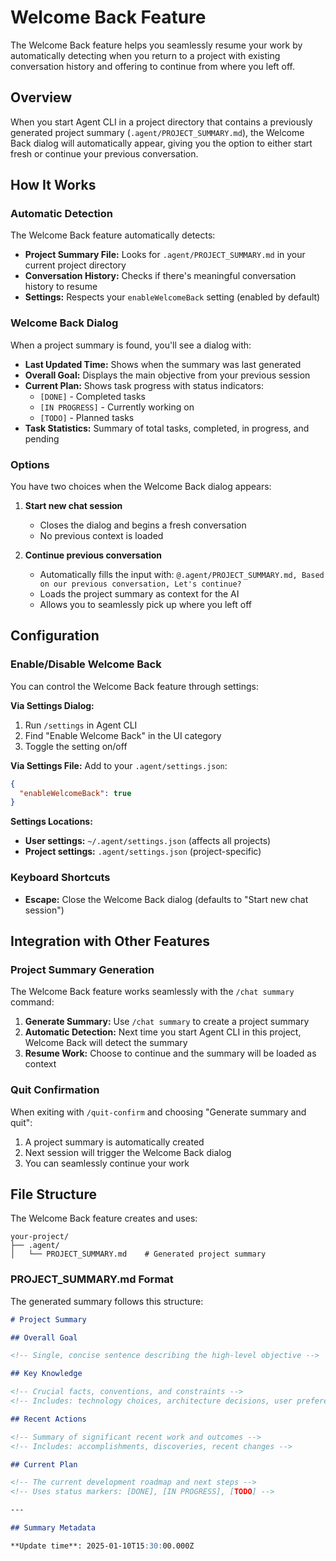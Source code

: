 # Welcome Back Feature

The Welcome Back feature helps you seamlessly resume your work by automatically detecting when you return to a project with existing conversation history and offering to continue from where you left off.

## Overview

When you start Agent CLI in a project directory that contains a previously generated project summary (`.agent/PROJECT_SUMMARY.md`), the Welcome Back dialog will automatically appear, giving you the option to either start fresh or continue your previous conversation.

## How It Works

### Automatic Detection

The Welcome Back feature automatically detects:

- **Project Summary File:** Looks for `.agent/PROJECT_SUMMARY.md` in your current project directory
- **Conversation History:** Checks if there's meaningful conversation history to resume
- **Settings:** Respects your `enableWelcomeBack` setting (enabled by default)

### Welcome Back Dialog

When a project summary is found, you'll see a dialog with:

- **Last Updated Time:** Shows when the summary was last generated
- **Overall Goal:** Displays the main objective from your previous session
- **Current Plan:** Shows task progress with status indicators:
  - `[DONE]` - Completed tasks
  - `[IN PROGRESS]` - Currently working on
  - `[TODO]` - Planned tasks
- **Task Statistics:** Summary of total tasks, completed, in progress, and pending

### Options

You have two choices when the Welcome Back dialog appears:

1. **Start new chat session**
   - Closes the dialog and begins a fresh conversation
   - No previous context is loaded

2. **Continue previous conversation**
   - Automatically fills the input with: `@.agent/PROJECT_SUMMARY.md, Based on our previous conversation, Let's continue?`
   - Loads the project summary as context for the AI
   - Allows you to seamlessly pick up where you left off

## Configuration

### Enable/Disable Welcome Back

You can control the Welcome Back feature through settings:

**Via Settings Dialog:**

1. Run `/settings` in Agent CLI
2. Find "Enable Welcome Back" in the UI category
3. Toggle the setting on/off

**Via Settings File:**
Add to your `.agent/settings.json`:

```json
{
  "enableWelcomeBack": true
}
```

**Settings Locations:**

- **User settings:** `~/.agent/settings.json` (affects all projects)
- **Project settings:** `.agent/settings.json` (project-specific)

### Keyboard Shortcuts

- **Escape:** Close the Welcome Back dialog (defaults to "Start new chat session")

## Integration with Other Features

### Project Summary Generation

The Welcome Back feature works seamlessly with the `/chat summary` command:

1. **Generate Summary:** Use `/chat summary` to create a project summary
2. **Automatic Detection:** Next time you start Agent CLI in this project, Welcome Back will detect the summary
3. **Resume Work:** Choose to continue and the summary will be loaded as context

### Quit Confirmation

When exiting with `/quit-confirm` and choosing "Generate summary and quit":

1. A project summary is automatically created
2. Next session will trigger the Welcome Back dialog
3. You can seamlessly continue your work

## File Structure

The Welcome Back feature creates and uses:

```
your-project/
├── .agent/
│   └── PROJECT_SUMMARY.md    # Generated project summary
```

### PROJECT_SUMMARY.md Format

The generated summary follows this structure:

```markdown
# Project Summary

## Overall Goal

<!-- Single, concise sentence describing the high-level objective -->

## Key Knowledge

<!-- Crucial facts, conventions, and constraints -->
<!-- Includes: technology choices, architecture decisions, user preferences -->

## Recent Actions

<!-- Summary of significant recent work and outcomes -->
<!-- Includes: accomplishments, discoveries, recent changes -->

## Current Plan

<!-- The current development roadmap and next steps -->
<!-- Uses status markers: [DONE], [IN PROGRESS], [TODO] -->

---

## Summary Metadata

**Update time**: 2025-01-10T15:30:00.000Z
```
